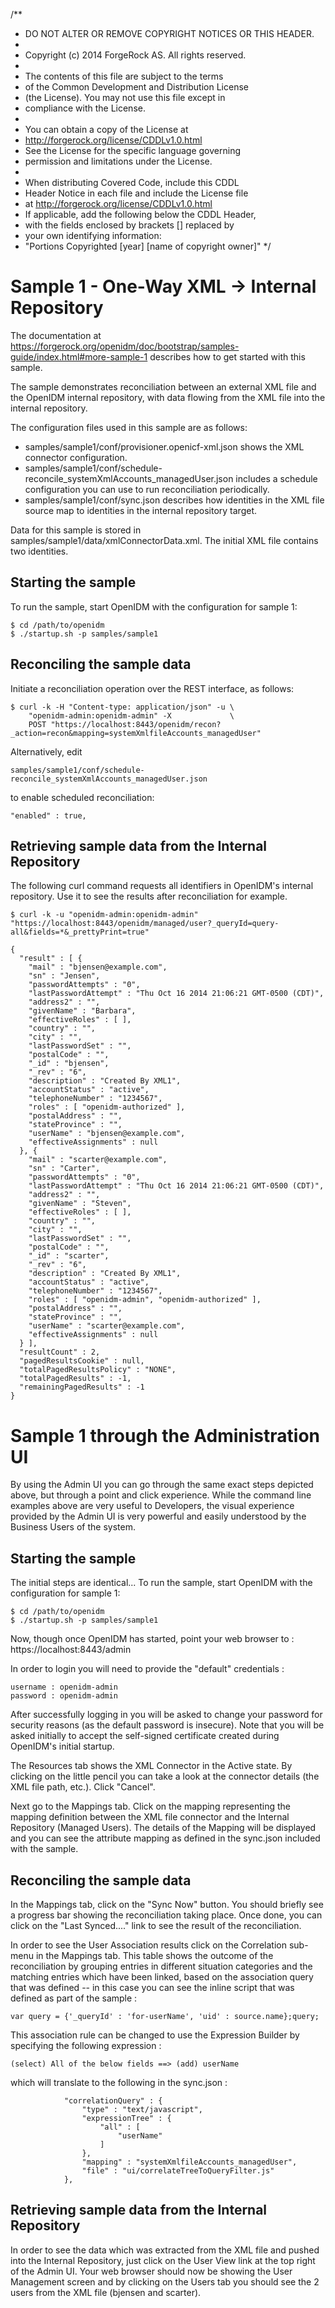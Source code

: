 /**
 * DO NOT ALTER OR REMOVE COPYRIGHT NOTICES OR THIS HEADER.
 *
 * Copyright (c) 2014 ForgeRock AS. All rights reserved.
 *
 * The contents of this file are subject to the terms
 * of the Common Development and Distribution License
 * (the License). You may not use this file except in
 * compliance with the License.
 *
 * You can obtain a copy of the License at
 * http://forgerock.org/license/CDDLv1.0.html
 * See the License for the specific language governing
 * permission and limitations under the License.
 *
 * When distributing Covered Code, include this CDDL
 * Header Notice in each file and include the License file
 * at http://forgerock.org/license/CDDLv1.0.html
 * If applicable, add the following below the CDDL Header,
 * with the fields enclosed by brackets [] replaced by
 * your own identifying information:
 * "Portions Copyrighted [year] [name of copyright owner]"
 */

# Sample 1 - One-Way XML -> Internal Repository

The documentation at https://forgerock.org/openidm/doc/bootstrap/samples-guide/index.html#more-sample-1
describes how to get started with this sample.

The sample demonstrates reconciliation between an external XML file and the
OpenIDM internal repository, with data flowing from the XML file into the
internal repository.

The configuration files used in this sample are as follows:

* samples/sample1/conf/provisioner.openicf-xml.json shows the XML connector
  configuration.
* samples/sample1/conf/schedule-reconcile_systemXmlAccounts_managedUser.json
  includes a schedule configuration you can use to run reconciliation
  periodically.
* samples/sample1/conf/sync.json describes how identities in the XML file
  source map to identities in the internal repository target.

Data for this sample is stored in samples/sample1/data/xmlConnectorData.xml.
The initial XML file contains two identities.

## Starting the sample
To run the sample, start OpenIDM with the configuration for sample 1:

    $ cd /path/to/openidm
    $ ./startup.sh -p samples/sample1

## Reconciling the sample data
Initiate a reconciliation operation over the REST interface, as follows:

    $ curl -k -H "Content-type: application/json" -u \
        "openidm-admin:openidm-admin" -X             \
        POST "https://localhost:8443/openidm/recon?_action=recon&mapping=systemXmlfileAccounts_managedUser"

Alternatively, edit

    samples/sample1/conf/schedule-reconcile_systemXmlAccounts_managedUser.json

to enable scheduled reconciliation:

    "enabled" : true,

## Retrieving sample data from the Internal Repository
The following curl command requests all identifiers in OpenIDM's internal
repository. Use it to see the results after reconciliation for example.


    $ curl -k -u "openidm-admin:openidm-admin" "https://localhost:8443/openidm/managed/user?_queryId=query-all&fields=*&_prettyPrint=true"

    {
      "result" : [ {
        "mail" : "bjensen@example.com",
        "sn" : "Jensen",
        "passwordAttempts" : "0",
        "lastPasswordAttempt" : "Thu Oct 16 2014 21:06:21 GMT-0500 (CDT)",
        "address2" : "",
        "givenName" : "Barbara",
        "effectiveRoles" : [ ],
        "country" : "",
        "city" : "",
        "lastPasswordSet" : "",
        "postalCode" : "",
        "_id" : "bjensen",
        "_rev" : "6",
        "description" : "Created By XML1",
        "accountStatus" : "active",
        "telephoneNumber" : "1234567",
        "roles" : [ "openidm-authorized" ],
        "postalAddress" : "",
        "stateProvince" : "",
        "userName" : "bjensen@example.com",
        "effectiveAssignments" : null
      }, {
        "mail" : "scarter@example.com",
        "sn" : "Carter",
        "passwordAttempts" : "0",
        "lastPasswordAttempt" : "Thu Oct 16 2014 21:06:21 GMT-0500 (CDT)",
        "address2" : "",
        "givenName" : "Steven",
        "effectiveRoles" : [ ],
        "country" : "",
        "city" : "",
        "lastPasswordSet" : "",
        "postalCode" : "",
        "_id" : "scarter",
        "_rev" : "6",
        "description" : "Created By XML1",
        "accountStatus" : "active",
        "telephoneNumber" : "1234567",
        "roles" : [ "openidm-admin", "openidm-authorized" ],
        "postalAddress" : "",
        "stateProvince" : "",
        "userName" : "scarter@example.com",
        "effectiveAssignments" : null
      } ],
      "resultCount" : 2,
      "pagedResultsCookie" : null,
      "totalPagedResultsPolicy" : "NONE",
      "totalPagedResults" : -1,
      "remainingPagedResults" : -1
    }

# Sample 1 through the Administration UI

By using the Admin UI you can go through the same exact steps depicted above, but through a point and click experience.
While the command line examples above are very useful to Developers, the visual experience provided by the Admin UI
is very powerful and easily understood by the Business Users of the system.

## Starting the sample
The initial steps are identical...
To run the sample, start OpenIDM with the configuration for sample 1:

    $ cd /path/to/openidm
    $ ./startup.sh -p samples/sample1

Now, though once OpenIDM has started, point your web browser to :
    https://localhost:8443/admin

In order to login you will need to provide the "default" credentials :

    username : openidm-admin
    password : openidm-admin
    
After successfully logging in you will be asked to change your password for security reasons (as the default password
is insecure). Note that you will be asked initially to accept the self-signed certificate created during OpenIDM's
initial startup.

The Resources tab shows the XML Connector in the Active state. By clicking on the little pencil you can take a look
at the connector details (the XML file path, etc.). Click "Cancel".

Next go to the Mappings tab. Click on the mapping representing the mapping definition between the XML file connector
and the Internal Repository (Managed Users). The details of the Mapping will be displayed and you can see the attribute
mapping as defined in the sync.json included with the sample.

## Reconciling the sample data
In the Mappings tab, click on the "Sync Now" button. You should briefly see a progress bar showing the reconciliation
taking place. Once done, you can click on the "Last Synced...." link to see the result of the reconciliation.

In order to see the User Association results click on the Correlation sub-menu in the Mappings tab. This table shows
the outcome of the reconciliation by grouping entries in different situation categories and the matching entries which
have been linked, based on the association query that was defined -- in this case you can see the inline script that
was defined as part of the sample :

    var query = {'_queryId' : 'for-userName', 'uid' : source.name};query;

This association rule can be changed to use the Expression Builder by specifying the following expression :

    (select) All of the below fields ==> (add) userName
    
which will translate to the following in the sync.json :

                "correlationQuery" : {
                    "type" : "text/javascript",
                    "expressionTree" : {
                        "all" : [
                            "userName"
                        ]
                    },
                    "mapping" : "systemXmlfileAccounts_managedUser",
                    "file" : "ui/correlateTreeToQueryFilter.js"
                },
   
## Retrieving sample data from the Internal Repository
In order to see the data which was extracted from the XML file and pushed into the Internal Repository, just click on
the User View link at the top right of the Admin UI. Your web browser should now be showing the User
Management screen and by clicking on the Users tab you should see the 2 users from the XML file (bjensen and
scarter).